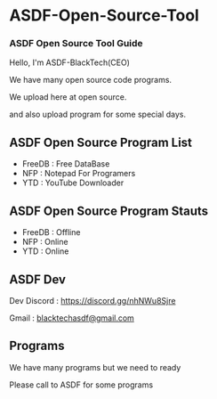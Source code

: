 # ASDF-Open-Source-Tool
### ASDF Open Source Tool Guide
Hello, I'm ASDF-BlackTech(CEO)

We have many open source code programs.

We upload here at open source.

and also upload program for some special days.

## ASDF Open Source Program List
- FreeDB : Free DataBase
- NFP : Notepad For Programers
- YTD : YouTube Downloader

## ASDF Open Source Program Stauts
 - FreeDB : Offline
 - NFP : Online
 - YTD : Online

## ASDF Dev
Dev Discord : https://discord.gg/nhNWu8Sjre

Gmail : blacktechasdf@gmail.com

## Programs
We have many programs but we need to ready

Please call to ASDF for some programs
